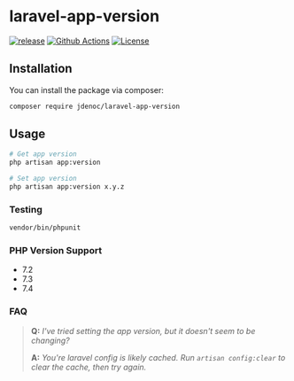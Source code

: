 # laravel-app-version

[![release](https://img.shields.io/github/release/jdenoc/laravel-app-version.svg?style=flat-square)](https://github.com/jdenoc/laravel-app-version/releases/latest)
[![Github Actions](https://img.shields.io/github/workflow/status/jdenoc/laravel-app-version/Laravel%20artisan%20app:version?style=flat-square)](https://github.com/jdenoc/laravel-app-version/actions)
[![License](https://img.shields.io/github/license/jdenoc/laravel-app-version?style=flat-square)](LICENSE)

## Installation

You can install the package via composer:

```bash
composer require jdenoc/laravel-app-version
```

## Usage

```bash
# Get app version
php artisan app:version

# Set app version
php artisan app:version x.y.z
```

### Testing

```bash
vendor/bin/phpunit
```

### PHP Version Support
- 7.2
- 7.3
- 7.4

### FAQ

>**Q:** _I've tried setting the app version, but it doesn't seem to be changing?_
>
>**A:** _You're laravel config is likely cached. Run `artisan config:clear` to clear the cache, then try again._